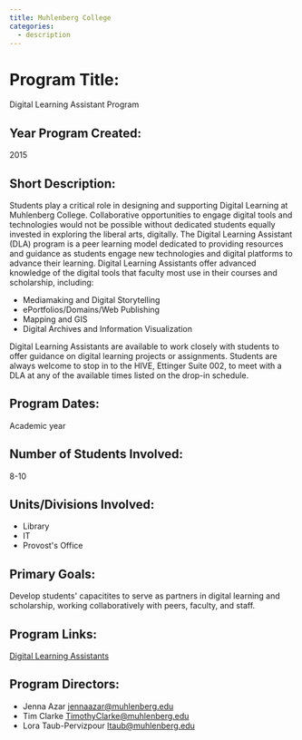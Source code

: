 ```yaml
---
title: Muhlenberg College
categories:
  - description
---
```


# Program Title: 
Digital Learning Assistant Program

## Year Program Created:
2015

## Short Description:
Students play a critical role in designing and supporting Digital Learning at Muhlenberg College.  Collaborative opportunities to engage digital tools and technologies would not be possible without dedicated students equally invested in exploring the liberal arts, digitally. The Digital Learning Assistant (DLA) program is a peer learning model dedicated to providing resources and guidance as students engage new technologies and digital platforms to advance their learning. Digital Learning Assistants offer advanced knowledge of the digital tools that faculty most use in their courses and scholarship, including: 
- Mediamaking and Digital Storytelling
- ePortfolios/Domains/Web Publishing
- Mapping and GIS
- Digital Archives and Information Visualization

Digital Learning Assistants are available to work closely with students to offer guidance on  digital learning projects or assignments.   Students are always welcome to stop in to the HIVE, Ettinger Suite 002, to meet with a DLA at any of the available times listed on the drop-in schedule.

## Program Dates:
Academic year

## Number of Students Involved:
8-10

## Units/Divisions Involved:
- Library
- IT
- Provost's Office

## Primary Goals:
Develop students' capacitites to serve as partners in digital learning and scholarship, working collaboratively with peers, faculty, and staff.

## Program Links:
[Digital Learning Assistants](http://diglearn.blogs.muhlenberg.edu/partners/digital-learning-assistants/)

## Program Directors:
- Jenna Azar <jennaazar@muhlenberg.edu>
- Tim Clarke <TimothyClarke@muhlenberg.edu>
- Lora Taub-Pervizpour <ltaub@muhlenberg.edu>
